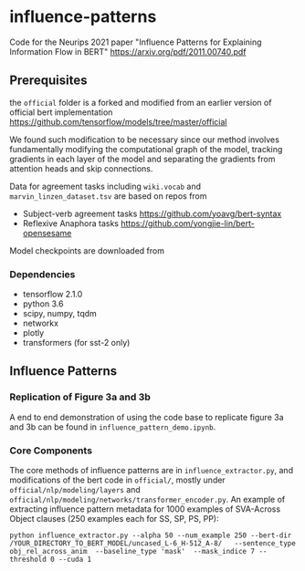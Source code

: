 # influence-patterns
Code for the Neurips 2021 paper
"Influence Patterns for Explaining Information Flow
in BERT" https://arxiv.org/pdf/2011.00740.pdf

## Prerequisites

the `official` folder is a forked and modified from an earlier version of official bert implementation https://github.com/tensorflow/models/tree/master/official

We found such modification to be necessary since our method involves fundamentally modifying the computational graph of the model,  tracking gradients in each layer of the model and separating the gradients from attention heads and skip connections. 

Data for agreement tasks including `wiki.vocab` and `marvin_linzen_dataset.tsv` are based on repos from  
 -   Subject-verb agreement tasks https://github.com/yoavg/bert-syntax 
 -   Reflexive Anaphora tasks https://github.com/yongjie-lin/bert-opensesame

Model checkpoints are downloaded from 

### Dependencies
 - tensorflow 2.1.0
 - python 3.6
 - scipy, numpy, tqdm
 - networkx
 - plotly
 - transformers (for sst-2 only)

## Influence Patterns

### Replication of Figure 3a and 3b
A end to end demonstration of using the code base to replicate figure 3a and 3b can be found in `influence_pattern_demo.ipynb`. 

### Core Components
The core methods of influence patterns are in `influence_extractor.py`, and modifications of the bert code in `official/`, mostly under `official/nlp/modeling/layers` and `official/nlp/modeling/networks/transformer_encoder.py`. An example of extracting influence pattern metadata for 1000 examples of SVA-Across Object clauses (250 examples each for SS, SP, PS, PP):

```
python influence_extractor.py --alpha 50 --num_example 250 --bert-dir /YOUR_DIRECTORY_TO_BERT_MODEL/uncased_L-6_H-512_A-8/   --sentence_type obj_rel_across_anim  --baseline_type 'mask'  --mask_indice 7 --threshold 0 --cuda 1
```







